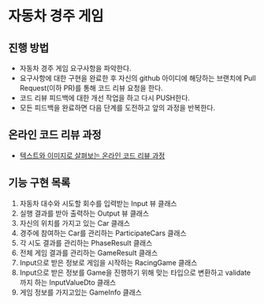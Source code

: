 # 자동차 경주 게임
## 진행 방법
* 자동차 경주 게임 요구사항을 파악한다.
* 요구사항에 대한 구현을 완료한 후 자신의 github 아이디에 해당하는 브랜치에 Pull Request(이하 PR)를 통해 코드 리뷰 요청을 한다.
* 코드 리뷰 피드백에 대한 개선 작업을 하고 다시 PUSH한다.
* 모든 피드백을 완료하면 다음 단계를 도전하고 앞의 과정을 반복한다.

## 온라인 코드 리뷰 과정
* [텍스트와 이미지로 살펴보는 온라인 코드 리뷰 과정](https://github.com/next-step/nextstep-docs/tree/master/codereview)



## 기능 구현 목록

1. 자동차 대수와 시도할 회수를 입력받는 Input 뷰 클래스
2. 실행 결과를 받아 출력하는 Output 뷰 클래스
3. 자신의 위치를 가지고 있는 Car 클래스
4. 경주에 참여하는 Car를 관리하는 ParticipateCars 클래스
5. 각 시도 결과를 관리하는 PhaseResult 클래스
6. 전체 게임 결과를 관리하는 GameResult 클래스
7. Input으로 받은 정보로 게임을 시작하는 RacingGame 클래스
8. Input으로 받은 정보를 Game을 진행하기 위해 맞는 타입으로 변환하고 validate까지 하는 InputValueDto 클래스
9. 게임 정보를 가지고있는 GameInfo 클래스

